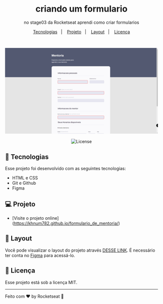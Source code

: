 <h1 align="center"> criando um formulario </h1>

<p align="center">
  no stage03  da Rocketseat aprendi como criar formularios
<br/>


<p align="center">
  <a href="#-tecnologias">Tecnologias</a>&nbsp;&nbsp;&nbsp;|&nbsp;&nbsp;&nbsp;
  <a href="#-projeto">Projeto</a>&nbsp;&nbsp;&nbsp;|&nbsp;&nbsp;&nbsp;
  <a href="#-layout">Layout</a>&nbsp;&nbsp;&nbsp;|&nbsp;&nbsp;&nbsp;
  <a href="#memo-licença">Licença</a>
</p>
<br>
<p align="center">
   <img alt="License" src="./assets/capa.png">
</p>


<p align="center">
   <img alt="License" src="https://img.shields.io/static/v1?label=license&message=MIT&color=49AA26&labelColor=000000">
</p>

## 🚀 Tecnologias

Esse projeto foi desenvolvido com as seguintes tecnologias:

- HTML e CSS
- Git e Github
- Figma

## 💻 Projeto



- [Visite o projeto online] (https://khnum782.github.io/formulario_de_mentoria/)

## 🔖 Layout

Você pode visualizar o layout do projeto através [DESSE LINK](https://www.figma.com/file/MYwGQ1OVUNd9WwZnWUfIJ9/Stage-03---Formul%C3%A1rio-intermedi%C3%A1rio-(Copy)?mode=dev). É necessário ter conta no [Figma](https://figma.com) para acessá-lo.

## :memo: Licença

Esse projeto está sob a licença MIT.

---

Feito com ♥ by Rocketseat :wave:
